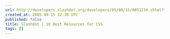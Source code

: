 ```yaml
---
url: http://developers.slashdot.org/developers/05/08/15/0051234.shtml?tid=95&tid=8
created_at: 2005-08-15 12:30 UTC
published: false
title: Slashdot | 10 Best Resources for CSS
tags: []
---
```



